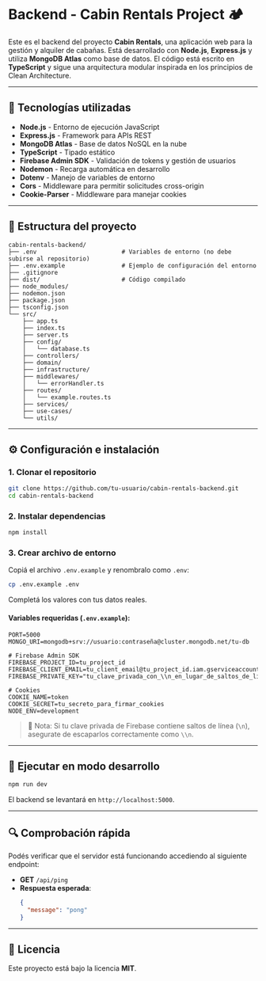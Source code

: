# Backend - Cabin Rentals Project 🏕️

Este es el backend del proyecto **Cabin Rentals**, una aplicación web para la gestión y alquiler de cabañas. Está desarrollado con **Node.js**, **Express.js** y utiliza **MongoDB Atlas** como base de datos. El código está escrito en **TypeScript** y sigue una arquitectura modular inspirada en los principios de Clean Architecture.

---

## 🚀 Tecnologías utilizadas

- **Node.js** - Entorno de ejecución JavaScript
- **Express.js** - Framework para APIs REST
- **MongoDB Atlas** - Base de datos NoSQL en la nube
- **TypeScript** - Tipado estático
- **Firebase Admin SDK** - Validación de tokens y gestión de usuarios
- **Nodemon** - Recarga automática en desarrollo
- **Dotenv** - Manejo de variables de entorno
- **Cors** - Middleware para permitir solicitudes cross-origin
- **Cookie-Parser** - Middleware para manejar cookies

---

## 📁 Estructura del proyecto

```
cabin-rentals-backend/
├── .env                        # Variables de entorno (no debe subirse al repositorio)
├── .env.example                # Ejemplo de configuración del entorno
├── .gitignore
├── dist/                       # Código compilado
├── node_modules/
├── nodemon.json
├── package.json
├── tsconfig.json
└── src/
    ├── app.ts
    ├── index.ts
    ├── server.ts
    ├── config/
    │   └── database.ts
    ├── controllers/
    ├── domain/
    ├── infrastructure/
    ├── middlewares/
    │   └── errorHandler.ts
    ├── routes/
    │   └── example.routes.ts
    ├── services/
    ├── use-cases/
    └── utils/
```

---

## ⚙️ Configuración e instalación

### 1. Clonar el repositorio

```bash
git clone https://github.com/tu-usuario/cabin-rentals-backend.git
cd cabin-rentals-backend
```

### 2. Instalar dependencias

```bash
npm install
```

### 3. Crear archivo de entorno

Copiá el archivo `.env.example` y renombralo como `.env`:

```bash
cp .env.example .env
```

Completá los valores con tus datos reales.

#### Variables requeridas (`.env.example`):

```env
PORT=5000
MONGO_URI=mongodb+srv://usuario:contraseña@cluster.mongodb.net/tu-db

# Firebase Admin SDK
FIREBASE_PROJECT_ID=tu_project_id
FIREBASE_CLIENT_EMAIL=tu_client_email@tu_project_id.iam.gserviceaccount.com
FIREBASE_PRIVATE_KEY="tu_clave_privada_con_\\n_en_lugar_de_saltos_de_línea"

# Cookies
COOKIE_NAME=token
COOKIE_SECRET=tu_secreto_para_firmar_cookies
NODE_ENV=development
```

> 🔐 Nota: Si tu clave privada de Firebase contiene saltos de línea (`\n`), asegurate de escaparlos correctamente como `\\n`.

---

## 🚀 Ejecutar en modo desarrollo

```bash
npm run dev
```

El backend se levantará en `http://localhost:5000`.

---

## 🔍 Comprobación rápida

Podés verificar que el servidor está funcionando accediendo al siguiente endpoint:

- **GET** `/api/ping`
- **Respuesta esperada**:
  ```json
  {
    "message": "pong"
  }
  ```

---

## 📄 Licencia

Este proyecto está bajo la licencia **MIT**.

